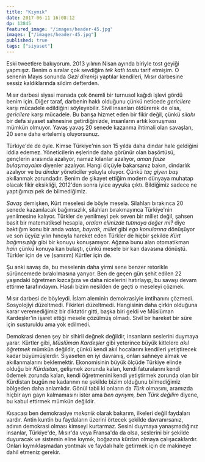 ```yaml
---
title: "Kıymık"
date: 2017-06-11 16:08:12
dp: 13845
featured_image: "/images/header-45.jpg"
images: ["/images/header-45.jpg"]
published: true
tags: ["siyaset"]
---
```




Eski tweetlere bakıyorum. 2013 yılının Nisan ayında biriyle tost geyiği
yapmışız. Benim o sıralar çok sevdiğim *tek katlı tostu* tarif etmişim. O
senenin Mayıs sonunda *Gezi direnişi* yaptılar kendileri, Mısır darbesine sessiz
kaldıklarında sildim defterden. 

Mısır darbesi siyasi manada çok önemli bir turnusol kağıdı işlevi gördü
benim için. Diğer taraf, darbenin haklı olduğunu çünkü neticede *gericilere*
karşı mücadele edildiğini söyleyebilir. Sivil insanları öldürerek de olsa,
*gericilere* karşı mücadele. Bu barışa hizmet eden bir fikir değil, çünkü
*silahı* bir defa siyaset sahnesine getirdiğinizde, insanların artık konuşması
mümkün olmuyor. Yavaş yavaş 20 senede kazanma ihtimali olan savaşları, 20 sene
daha ertelemiş oluyorsunuz.

Türkiye'de de öyle. Kimse Türkiye'nin son 15 yılda daha dindar hale geldiğini
iddia edemez. Yöneticilerin eşlerinde daha görünür olan başörtüsü, gençlerin
arasında azalıyor, namaz kılanlar azalıyor, *aman faize bulaşmayalım* diyenler
azalıyor. Hangi ölçüyle bakarsanız bakın, dindarlık azalıyor ve bu *dindar*
yöneticiler yoluyla oluyor. Çünkü *taç giyen baş* akıllanmak zorundadır. Benim
de şikayet ettiğim modern dünyaya muhatap olacak fikir eksikliği, 2012'den sonra
iyice ayyuka çıktı. Bildiğimiz sadece ne yaptığımızı pek de bilmediğimiz.

*Savaş* demişken, Kürt meselesi de böyle mesela. Silahları bırakınca 20 senede
kazanılacak bağımsızlık, silahları bırakmayınca Türkiye'nin yenilmesine kalıyor.
Türkler de yenilmeyi pek seven bir millet değil, şahsen basit bir matematiksel
hesapla, *oraları elimizde tutmaya değer mi?* diye baktığım konu bir anda
*vatan, bayrak, millet* gibi *ego konularına* dönüşüyor ve son üçyüz yılın
hıncıyla hareket eden Türkler de hiçbir şekilde *Kürt bağımsızlığı* gibi bir
konuyu konuşamıyor. Ağzına bunu alan otomatikman *hain* çünkü konuya kan
bulaştı, çünkü mesele bir kan davasına dönüştü. Türkler için de ve (sanırım)
Kürtler için de. 

Şu anki savaş da, bu meselenin daha yirmi sene benzer retorikle sürüncemede
bırakılmasına yarıyor. Ben de geçen gün şehit edilen 22 yaşındaki öğretmen
kızcağıza ve daha nicelerini hatırlayıp, bu savaşı devam ettirme tarafındayım.
Hasılı bizim nesilden de geçti o meseleyi çözmek. 

Mısır darbesi de böyleydi. İslam aleminin demokrasiyle imtihanını çözmedi.
Sosyolojiyi düzeltmedi. Fikirleri düzeltmedi. Hangisinin daha çirkin olduğuna
karar veremediğimiz bir diktatör gitti, başka biri geldi ve Müslüman
Kardeşler'in işaret ettiği mesele çözülmüş olmadı. Sivil bir hareket bir süre
için susturuldu ama yok edilmedi. 

Demokrasi denen şey bir sihirli değnek değildir, insanların seslerini duymaya
yarar. Kürtler gibi, *Müslüman Kardeşler* gibi yeterince büyük kitlelere *akıl
öğretmek* mümkün değildir, çünkü kendi akıl hocalarını kendileri yetiştirecek
kadar büyümüşlerdir. Siyaseten en iyi davranış, onları sahneye almak ve
akıllanmalarını beklemektir. Ekonomisinin büyük ölçüde Türkiye elinde olduğu bir
*Kürdistan*, gelişmek zorunda kalan, kendi faturalarını kendi ödemek zorunda
kalan, kendi öğretmenini kendi yetiştirmek zorunda olan bir Kürdistan bugün ne
kadarının ne şekilde bizim olduğunu bilmediğimiz bölgeden daha anlamlıdır. Gönül
tabii ki onların da *Türk* olmasını, aramızda hiçbir ayrı gayrı kalmamasını
ister ama *ben ayrıyım, ben Türk değilim* diyene, bu kabul ettirmek mümkün
değildir.

Kısacası ben demokrasiye *mekanik* olarak bakarım, ilkeleri değil faydaları
vardır. Antin kuntin bu faydaların üzerini örtecek şekilde davranırsanız, adının
demokrasi olması kimseyi kurtarmaz. Sesini duymaya yanaşmadığınız insanlar,
Türkiye'de, Mısır'da veya Fransa'da da olsa, seslerini bir şekilde duyuracak ve
sistemin eline kıymık, boğazına kürdan olmaya çalışacaklardır. Onları
kıymıklaşmadan yontmak ve faydalı hale getirmek için de makineye dahil etmeniz
gerekir.


